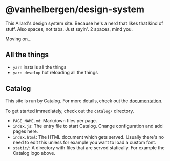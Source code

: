 # @vanhelbergen/design-system

This Allard's design system site. Because he's a nerd that likes that kind of stuff. 
Also spaces, not tabs. Just sayin'. 2 spaces, mind you. 

Moving on...

## All the things

- `yarn` installs all the things
- `yarn develop` hot reloading all the things

## Catalog

This site is run by Catalog. For more details, check out the 
[documentation](https://docs.catalog.style/).

To get started immediately, check out the `catalog/` directory.

- `PAGE_NAME.md`: Markdown files per page.
- `index.js`: The entry file to start Catalog. Change configuration and add pages here.
- `index.html`: The HTML document which gets served. Usually there's no need to edit this unless 
for example you want to load a custom font.
- `static/`: A directory with files that are served statically. For example the Catalog logo above.
